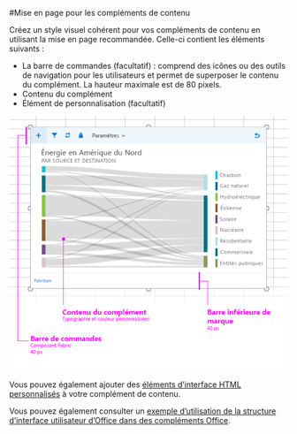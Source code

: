 #Mise en page pour les compléments de contenu

Créez un style visuel cohérent pour vos compléments de contenu en utilisant la mise en page recommandée. Celle-ci contient les éléments suivants : 

- La barre de commandes (facultatif) : comprend des icônes ou des outils de navigation pour les utilisateurs et permet de superposer le contenu du complément. La hauteur maximale est de 80 pixels.
- Contenu du complément
- Élément de personnalisation (facultatif)

![Mise en page d’un complément de contenu : contenu et barre de commandes](../../../images/layouts_content_v0.02.png)

Vous pouvez également ajouter des [éléments d’interface HTML personnalisés](ui-elements.md#custom-HTML-based-UI) à votre complément de contenu.

Vous pouvez également consulter un [exemple d’utilisation de la structure d’interface utilisateur d’Office dans des compléments Office](https://github.com/OfficeDev/Office-Add-in-Fabric-UI-Sample).

<!-- Add sample template for content add-in and individual building blocks - Command Bar, Input, layout components. -->
